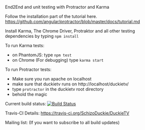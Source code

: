End2End and unit testing with Protractor and Karma

Follow the installation part of the tutorial here.
https://github.com/angular/protractor/blob/master/docs/tutorial.md

Install Karma, The Chrome Driver, Protraktor and all other testing dependencies by typing ``npm install``

To run Karma tests:
- on PhantomJS: type ``npm test``
- on Chrome (For debugging) type ``karma start``

To run Protractor tests:
- Make sure you run apache on localhost
- make sure that duckietv runs on http://localhost/duckietv/
- type ``protractor`` in the duckietv root directory
- behold the magic

Current build status: [![Build Status](https://travis-ci.org/SchizoDuckie/DuckieTV.svg?branch=trakt-api-v2)](https://travis-ci.org/SchizoDuckie/DuckieTV)

Travis-CI Details: https://travis-ci.org/SchizoDuckie/DuckieTV

Mailing list: (If you want to subscribe to all build updates)
